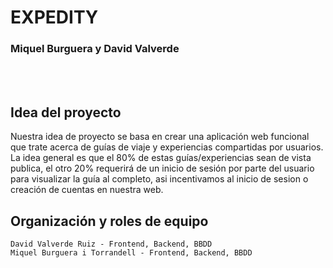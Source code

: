 # EXPEDITY
### Miquel Burguera y David Valverde

<br />
<br />


## Idea del proyecto
Nuestra idea de proyecto se basa en crear una aplicación web funcional que trate acerca de guías de viaje y experiencias compartidas por usuarios. La idea general es que el 80% de estas guías/experiencias sean de vista publica, el otro 20% requerirá de un inicio de sesión por parte del usuario para visualizar la guía al completo, asi incentivamos al inicio de sesion o creación de cuentas en nuestra web.


## Organización y roles de equipo
```
David Valverde Ruiz - Frontend, Backend, BBDD
Miquel Burguera i Torrandell - Frontend, Backend, BBDD
```


